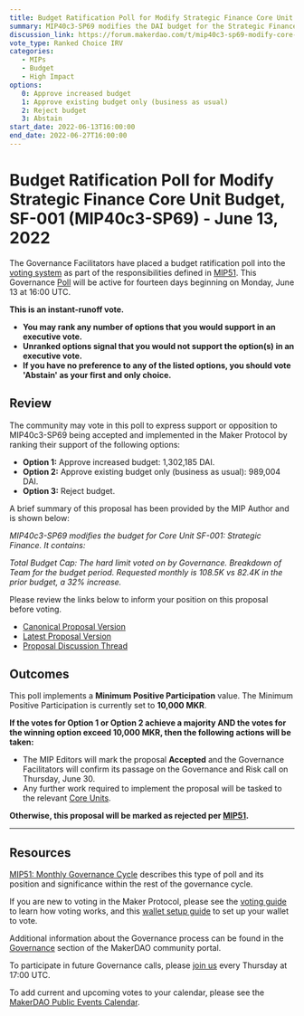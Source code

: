 ```yaml
---
title: Budget Ratification Poll for Modify Strategic Finance Core Unit Budget, SF-001 (MIP40c3-SP69) - June 13, 2022
summary: MIP40c3-SP69 modifies the DAI budget for the Strategic Finance Core Unit, SF-001.
discussion_link: https://forum.makerdao.com/t/mip40c3-sp69-modify-core-unit-budget-strategic-finance-sf-001/15090
vote_type: Ranked Choice IRV
categories:
   - MIPs
   - Budget
   - High Impact
options:
   0: Approve increased budget
   1: Approve existing budget only (business as usual)
   2: Reject budget
   3: Abstain
start_date: 2022-06-13T16:00:00
end_date: 2022-06-27T16:00:00
---
```


# Budget Ratification Poll for Modify Strategic Finance Core Unit Budget, SF-001 (MIP40c3-SP69) - June 13, 2022

The Governance Facilitators have placed a budget ratification poll into the [voting system](https://vote.makerdao.com/polling) as part of the responsibilities defined in [MIP51](https://mips.makerdao.com/mips/details/MIP51). This Governance [Poll](https://community-development.makerdao.com/en/learn/governance/on-chain-gov) will be active for fourteen days beginning on Monday, June 13 at 16:00 UTC.

**This is an instant-runoff vote.** 
- **You may rank any number of options that you would support in an executive vote.** 
- **Unranked options signal that you would not support the option(s) in an executive vote.**
- **If you have no preference to any of the listed options, you should vote 'Abstain' as your first and only choice.**

## Review

The community may vote in this poll to express support or opposition to MIP40c3-SP69 being accepted and implemented in the Maker Protocol by ranking their support of the following options:
* **Option 1:** Approve increased budget: 1,302,185 DAI.
* **Option 2:** Approve existing budget only (business as usual): 989,004 DAI.
* **Option 3:** Reject budget.

A brief summary of this proposal has been provided by the MIP Author and is shown below:

*MIP40c3-SP69 modifies the budget for Core Unit SF-001: Strategic Finance. It contains:*

*Total Budget Cap: The hard limit voted on by Governance.
Breakdown of Team for the budget period.
Requested monthly is 108.5K vs 82.4K in the prior budget, a 32% increase.*

Please review the links below to inform your position on this proposal before voting.
* [Canonical Proposal Version](https://github.com/makerdao/mips/blob/24779f52630df945595594759e4cb4b757f4c177/MIP40/MIP40c3-Subproposals/MIP40c3-SP69.md)
* [Latest Proposal Version](https://mips.makerdao.com/mips/details/MIP40c3SP69)
* [Proposal Discussion Thread](https://forum.makerdao.com/t/mip40c3-sp69-modify-core-unit-budget-strategic-finance-sf-001/15090)

## Outcomes

This poll implements a **Minimum Positive Participation** value. The Minimum Positive Participation is currently set to **10,000 MKR**.

**If the votes for Option 1 or Option 2 achieve a majority AND the votes for the winning option exceed 10,000 MKR, then the following actions will be taken:**
* The MIP Editors will mark the proposal **Accepted** and the Governance Facilitators will confirm its passage on the Governance and Risk call on Thursday, June 30. 
* Any further work required to implement the proposal will be tasked to the relevant [Core Units](https://mips.makerdao.com/mips/details/MIP38#mip38c2-core-unit-state).

**Otherwise, this proposal will be marked as rejected per [MIP51](https://mips.makerdao.com/mips/details/MIP51#mip51c2-ratification-poll).**

---

## Resources

[MIP51: Monthly Governance Cycle](https://mips.makerdao.com/mips/details/MIP51) describes this type of poll and its position and significance within the rest of the governance cycle.

If you are new to voting in the Maker Protocol, please see the [voting guide](https://community-development.makerdao.com/en/learn/governance/how-voting-works/) to learn how voting works, and this [wallet setup guide](https://community-development.makerdao.com/en/learn/governance/voting-setup/) to set up your wallet to vote.

Additional information about the Governance process can be found in the [Governance](https://community-development.makerdao.com/en/learn/governance) section of the MakerDAO community portal.

To participate in future Governance calls, please [join us](https://github.com/makerdao/community/tree/master/governance/governance-and-risk-meetings) every Thursday at 17:00 UTC.

To add current and upcoming votes to your calendar, please see the [MakerDAO Public Events Calendar](https://calendar.google.com/calendar/embed?src=makerdao.com_3efhm2ghipksegl009ktniomdk%40group.calendar.google.com&ctz=UTC&mode=week&showCalendars=0&showPrint=0).